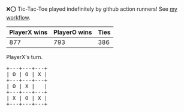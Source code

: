 :x::o: Tic-Tac-Toe played indefinitely by github action runners! See [my workflow](.github/workflows/play.yaml).

|PlayerX wins|PlayerO wins|Ties|
|-|-|-|
|877|793|386|

PlayerX's turn.

<pre>
+---+---+---+
| O | O | X |
+---+---+---+
| O | X |   |
+---+---+---+
| X | O | X |
+---+---+---+
</pre>